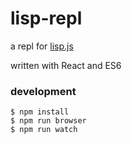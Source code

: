 # lisp-repl

a repl for [lisp.js](https://github.com/brandly/lisp.js)

written with React and ES6

### development

```shell
$ npm install
$ npm run browser
$ npm run watch
```
